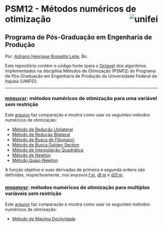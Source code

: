 
PSM12 - Métodos numéricos de otimização <img src="https://www.unifei.edu.br/files/LogoEFEI_small.jpg" align="right" alt="unifei">
===========

Programa de Pós-Graduação em Engenharia de Produção
---------------------------------------------------

Por: [Adriano Henrique Rossette Leite](http://lattes.cnpq.br/0344999175185128), Bs.

Este repositório contém o código fonte (para o [Octave](https://www.gnu.org/software/octave/)) dos algoritmos implementados na disciplina Métodos de Otimização (PSM12) do Programa de Pós-Graduação em Engenharia de Produção da Universidade Federal de Itajubá (UNIFEI).

***

### [mnouvsr](#mnouvsr): métodos numéricos de otimização para uma variável sem restrição

Este [arquivo](https://github.com/adrianohrl/PSM12/blob/master/mnouvsr/comparacao.m) faz comparação e mostra como usar os seguintes métodos numéricos de otimização:

- [Método de Redução Unilateral](https://github.com/adrianohrl/PSM12/blob/master/mnouvsr/redUni.m)
- [Método de Redução Bilateral](https://github.com/adrianohrl/PSM12/blob/master/mnouvsr/redBi.m)
- [Método de Busca de Fibonacci](https://github.com/adrianohrl/PSM12/blob/master/mnouvsr/fib.m)
- [Método de Busca Golden Section](https://github.com/adrianohrl/PSM12/blob/master/mnouvsr/gs.m)
- [Método de Interpolação Quadrática](https://github.com/adrianohrl/PSM12/blob/master/mnouvsr/interQuad.m)
- [Método de Newton](https://github.com/adrianohrl/PSM12/blob/master/mnouvsr/newton.m)
- [Método Quasi-Newton](https://github.com/adrianohrl/PSM12/blob/master/mnouvsr/quasiNewton.m)

A função objetivo e suas derivadas de primeira e segunda ordens são definidas, respectivamente, nos arquivos [f.m](https://github.com/adrianohrl/PSM12/blob/master/mnouvsr/f.m), [df.m](https://github.com/adrianohrl/PSM12/blob/master/mnouvsr/df.m) e [d2f.m](https://github.com/adrianohrl/PSM12/blob/master/mnouvsr/d2f.m).

### [mnomvsr](https://github.com/adrianohrl/PSM12/blob/master/mnomvsr): métodos numéricos de otimização para multíplas variáveis sem restrição

Este [arquivo](https://github.com/adrianohrl/PSM12/blob/master/mnoumsr/comparacao.m) faz comparação e mostra como usar os seguintes métodos numéricos de otimização:

- [Método de Máxima Declividade](https://github.com/adrianohrl/PSM12/blob/master/mnomvsr/maxDecl.m)